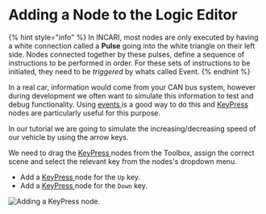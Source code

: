 # Adding a Node to the Logic Editor

{% hint style="info" %}
In INCARI, most nodes are only executed by having a white connection called a **Pulse** going into the white triangle on their left side. Nodes connected together by these pulses, define a sequence of instructions to be performed in order. For these sets of instructions to be initiated, they need to be _triggered_ by whats called Event.
{% endhint %}

In a real car, information would come from your CAN bus system, however during development we often want to simulate this information to test and debug functionality. Using [events ](../../logic-editor/toolbox/events/)is a good way to do this and [KeyPress ](../../logic-editor/toolbox/events/keypress.md)nodes are particularly useful for this purpose.

In our tutorial we are going to simulate the increasing/decreasing speed of our vehicle by using the arrow keys.

We need to drag the [KeyPress ](../../logic-editor/toolbox/events/keypress.md)nodes from the Toolbox, assign the correct scene and select the relevant key from the nodes's dropdown menu.

* Add a [KeyPress ](../../logic-editor/toolbox/events/keypress.md)node for the `Up` key.
* Add a [KeyPress ](../../logic-editor/toolbox/events/keypress.md)node for the `Down` key.

![Adding a KeyPress node.](../../.gitbook/assets/7_creatingkeypress.gif)

